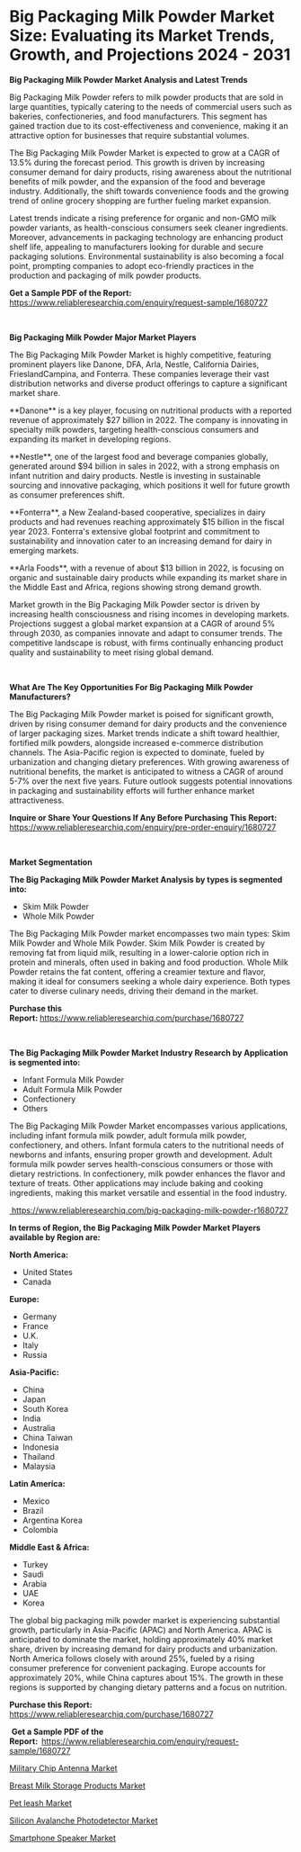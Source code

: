 <p><h1>Big Packaging Milk Powder Market Size: Evaluating its Market Trends, Growth, and Projections 2024 - 2031</h1></p><p><strong>Big Packaging Milk Powder Market Analysis and Latest Trends</strong></p>
<p><p>Big Packaging Milk Powder refers to milk powder products that are sold in large quantities, typically catering to the needs of commercial users such as bakeries, confectioneries, and food manufacturers. This segment has gained traction due to its cost-effectiveness and convenience, making it an attractive option for businesses that require substantial volumes.</p><p>The Big Packaging Milk Powder Market is expected to grow at a CAGR of 13.5% during the forecast period. This growth is driven by increasing consumer demand for dairy products, rising awareness about the nutritional benefits of milk powder, and the expansion of the food and beverage industry. Additionally, the shift towards convenience foods and the growing trend of online grocery shopping are further fueling market expansion.</p><p>Latest trends indicate a rising preference for organic and non-GMO milk powder variants, as health-conscious consumers seek cleaner ingredients. Moreover, advancements in packaging technology are enhancing product shelf life, appealing to manufacturers looking for durable and secure packaging solutions. Environmental sustainability is also becoming a focal point, prompting companies to adopt eco-friendly practices in the production and packaging of milk powder products.</p></p>
<p><strong>Get a Sample PDF of the Report:&nbsp;</strong> <a href="https://www.reliableresearchiq.com/enquiry/request-sample/1680727?utm_campaign=904&utm_medium=2&utm_source=Github&utm_content=ia&utm_term=04102024&utm_id=big-packaging-milk-powder">https://www.reliableresearchiq.com/enquiry/request-sample/1680727</a></p>
<p>&nbsp;</p>
<p><strong>Big Packaging Milk Powder Major Market Players</strong></p>
<p><p>The Big Packaging Milk Powder Market is highly competitive, featuring prominent players like Danone, DFA, Arla, Nestle, California Dairies, FrieslandCampina, and Fonterra. These companies leverage their vast distribution networks and diverse product offerings to capture a significant market share. </p><p>**Danone** is a key player, focusing on nutritional products with a reported revenue of approximately $27 billion in 2022. The company is innovating in specialty milk powders, targeting health-conscious consumers and expanding its market in developing regions.</p><p>**Nestle**, one of the largest food and beverage companies globally, generated around $94 billion in sales in 2022, with a strong emphasis on infant nutrition and dairy products. Nestle is investing in sustainable sourcing and innovative packaging, which positions it well for future growth as consumer preferences shift.</p><p>**Fonterra**, a New Zealand-based cooperative, specializes in dairy products and had revenues reaching approximately $15 billion in the fiscal year 2023. Fonterra's extensive global footprint and commitment to sustainability and innovation cater to an increasing demand for dairy in emerging markets.</p><p>**Arla Foods**, with a revenue of about $13 billion in 2022, is focusing on organic and sustainable dairy products while expanding its market share in the Middle East and Africa, regions showing strong demand growth.</p><p>Market growth in the Big Packaging Milk Powder sector is driven by increasing health consciousness and rising incomes in developing markets. Projections suggest a global market expansion at a CAGR of around 5% through 2030, as companies innovate and adapt to consumer trends. The competitive landscape is robust, with firms continually enhancing product quality and sustainability to meet rising global demand.</p></p>
<p>&nbsp;</p>
<p><strong>What Are The Key Opportunities For Big Packaging Milk Powder Manufacturers?</strong></p>
<p><p>The Big Packaging Milk Powder market is poised for significant growth, driven by rising consumer demand for dairy products and the convenience of larger packaging sizes. Market trends indicate a shift toward healthier, fortified milk powders, alongside increased e-commerce distribution channels. The Asia-Pacific region is expected to dominate, fueled by urbanization and changing dietary preferences. With growing awareness of nutritional benefits, the market is anticipated to witness a CAGR of around 5-7% over the next five years. Future outlook suggests potential innovations in packaging and sustainability efforts will further enhance market attractiveness.</p></p>
<p><strong>Inquire or Share Your Questions If Any Before Purchasing This Report:</strong> <a href="https://www.reliableresearchiq.com/enquiry/pre-order-enquiry/1680727?utm_campaign=904&utm_medium=2&utm_source=Github&utm_content=ia&utm_term=04102024&utm_id=big-packaging-milk-powder">https://www.reliableresearchiq.com/enquiry/pre-order-enquiry/1680727</a></p>
<p>&nbsp;</p>
<p><strong>Market Segmentation</strong></p>
<p><strong>The Big Packaging Milk Powder Market Analysis by types is segmented into:</strong></p>
<p><ul><li>Skim Milk Powder</li><li>Whole Milk Powder</li></ul></p>
<p><p>The Big Packaging Milk Powder market encompasses two main types: Skim Milk Powder and Whole Milk Powder. Skim Milk Powder is created by removing fat from liquid milk, resulting in a lower-calorie option rich in protein and minerals, often used in baking and food production. Whole Milk Powder retains the fat content, offering a creamier texture and flavor, making it ideal for consumers seeking a whole dairy experience. Both types cater to diverse culinary needs, driving their demand in the market.</p></p>
<p><strong>Purchase this Report:&nbsp;</strong><a href="https://www.reliableresearchiq.com/purchase/1680727?utm_campaign=904&utm_medium=2&utm_source=Github&utm_content=ia&utm_term=04102024&utm_id=big-packaging-milk-powder">https://www.reliableresearchiq.com/purchase/1680727</a></p>
<p>&nbsp;</p>
<p><strong>The Big Packaging Milk Powder Market Industry Research by Application is segmented into:</strong></p>
<p><ul><li>Infant Formula Milk Powder</li><li>Adult Formula Milk Powder</li><li>Confectionery</li><li>Others</li></ul></p>
<p><p>The Big Packaging Milk Powder Market encompasses various applications, including infant formula milk powder, adult formula milk powder, confectionery, and others. Infant formula caters to the nutritional needs of newborns and infants, ensuring proper growth and development. Adult formula milk powder serves health-conscious consumers or those with dietary restrictions. In confectionery, milk powder enhances the flavor and texture of treats. Other applications may include baking and cooking ingredients, making this market versatile and essential in the food industry.</p></p>
<p><a href="https://www.reliableresearchiq.com/big-packaging-milk-powder-r1680727?utm_campaign=904&utm_medium=2&utm_source=Github&utm_content=ia&utm_term=04102024&utm_id=big-packaging-milk-powder">&nbsp;https://www.reliableresearchiq.com/big-packaging-milk-powder-r1680727</a></p>
<p><strong>In terms of Region, the Big Packaging Milk Powder Market Players available by Region are:</strong></p>
<p>
    <p> <strong> North America: </strong>
        <ul>
            <li>United States</li>
            <li>Canada</li>
        </ul>
        </p> 
    <p> <strong> Europe: </strong>
        <ul>
            <li>Germany</li>
            <li>France</li>
            <li>U.K.</li>
            <li>Italy</li>
            <li>Russia</li>
        </ul>
        </p> 
    <p> <strong> Asia-Pacific: </strong>
        <ul>
            <li>China</li>
            <li>Japan</li>
            <li>South Korea</li>
            <li>India</li>
            <li>Australia</li>
            <li>China Taiwan</li>
            <li>Indonesia</li>
            <li>Thailand</li>
            <li>Malaysia</li>
        </ul>
        </p> 
    <p> <strong> Latin America: </strong>
        <ul>
            <li>Mexico</li>
            <li>Brazil</li>
            <li>Argentina Korea</li>
            <li>Colombia</li>
        </ul>
        </p> 
    <p> <strong> Middle East & Africa: </strong>
        <ul>
            <li>Turkey</li>
            <li>Saudi</li>
            <li>Arabia</li>
            <li>UAE</li>
            <li>Korea</li>
        </ul>
    </p>
    </p>
<p><p>The global big packaging milk powder market is experiencing substantial growth, particularly in Asia-Pacific (APAC) and North America. APAC is anticipated to dominate the market, holding approximately 40% market share, driven by increasing demand for dairy products and urbanization. North America follows closely with around 25%, fueled by a rising consumer preference for convenient packaging. Europe accounts for approximately 20%, while China captures about 15%. The growth in these regions is supported by changing dietary patterns and a focus on nutrition.</p></p>
<p><strong>Purchase this Report: </strong><a href="https://www.reliableresearchiq.com/purchase/1680727?utm_campaign=904&utm_medium=2&utm_source=Github&utm_content=ia&utm_term=04102024&utm_id=big-packaging-milk-powder">https://www.reliableresearchiq.com/purchase/1680727</a></p>
<p>&nbsp;<strong>Get a Sample PDF of the Report:&nbsp;&nbsp;</strong><a href="https://www.reliableresearchiq.com/enquiry/request-sample/1680727?utm_campaign=904&utm_medium=2&utm_source=Github&utm_content=ia&utm_term=04102024&utm_id=big-packaging-milk-powder">https://www.reliableresearchiq.com/enquiry/request-sample/1680727</a></p>
<p><strong></strong></p>
<p><p><a href="https://issuu.com/reportprime-2/docs/military-chip-antenna-market-size-2_300ca22cf83717?utm_campaign=904&utm_medium=2&utm_source=Github&utm_content=ia&utm_term=04102024&utm_id=big-packaging-milk-powder">Military Chip Antenna Market</a></p><p><a href="https://www.linkedin.com/pulse/pioneering-growth-analyzing-global-breast-milk-storage-products-ceq1c?utm_campaign=904&utm_medium=2&utm_source=Github&utm_content=ia&utm_term=04102024&utm_id=big-packaging-milk-powder">Breast Milk Storage Products Market</a></p><p><a href="https://www.linkedin.com/pulse/pet-leash-market-evolution-global-trends-regional-dynamics-2024-7a72c?utm_campaign=904&utm_medium=2&utm_source=Github&utm_content=ia&utm_term=04102024&utm_id=big-packaging-milk-powder">Pet leash Market</a></p><p><a href="https://issuu.com/reportprime-2/docs/silicon-avalanche-photodetector-mar_7493c45cd00e1b?utm_campaign=904&utm_medium=2&utm_source=Github&utm_content=ia&utm_term=04102024&utm_id=big-packaging-milk-powder">Silicon Avalanche Photodetector Market</a></p><p><a href="https://www.linkedin.com/pulse/charting-future-comprehensive-analysis-global-smartphone-0wt9e?utm_campaign=904&utm_medium=2&utm_source=Github&utm_content=ia&utm_term=04102024&utm_id=big-packaging-milk-powder">Smartphone Speaker Market</a></p></p>